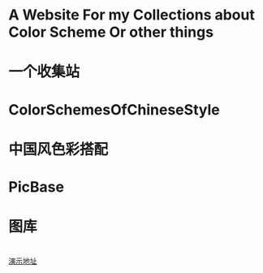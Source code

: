 # A Website For my Collections about Color Scheme Or other things

# 一个收集站

# ColorSchemesOfChineseStyle

# 中国风色彩搭配
# PicBase

# 图库

# 
[演示地址](http://collect.fangmingxuan.com/)

